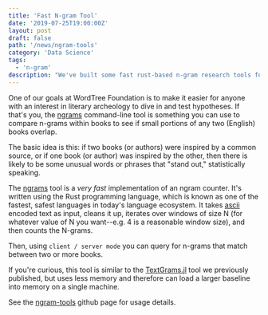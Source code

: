 ```yaml
---
title: 'Fast N-gram Tool'
date: '2019-07-25T19:00:00Z'
layout: post
draft: false
path: '/news/ngram-tools'
category: 'Data Science'
tags:
  - 'n-gram'
description: "We've built some fast rust-based n-gram research tools for the Mac OS, Linux, or Windows command line."
---
```


One of our goals at WordTree Foundation is to make it easier for anyone with an interest in literary archeology to dive in and test hypotheses. If that's you, the [ngrams](https://github.com/wordtreefoundation/ngram-tools) command-line tool is something you can use to compare n-grams within books to see if small portions of any two (English) books overlap.

The basic idea is this: if two books (or authors) were inspired by a common source, or if one book (or author) was inspired by the other, then there is likely to be some unusual words or phrases that "stand out," statistically speaking.

The [ngrams](https://github.com/wordtreefoundation/ngram-tools) tool is a _very fast_ implementation of an ngram counter. It's written using the Rust programming language, which is known as one of the fastest, safest languages in today's language ecosystem. It takes [ascii](https://en.wikipedia.org/wiki/ASCII) encoded text as input, cleans it up, iterates over windows of size N (for whatever value of N you want--e.g. 4 is a reasonable window size), and then counts the N-grams.

Then, using `client / server mode` you can query for n-grams that match between two or more books.

If you're curious, this tool is similar to the [TextGrams.jl](using-textgrams-jl) tool we previously published, but uses less memory and therefore can load a larger baseline into memory on a single machine.

See the [ngram-tools](https://github.com/wordtreefoundation/ngram-tools) github page for usage details.
